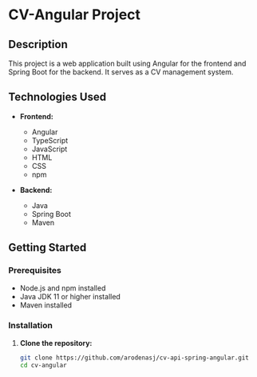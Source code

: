 # CV-Angular Project

## Description

This project is a web application built using Angular for the frontend and Spring Boot for the backend. It serves as a CV management system.

## Technologies Used

- **Frontend:**
  - Angular
  - TypeScript
  - JavaScript
  - HTML
  - CSS
  - npm

- **Backend:**
  - Java
  - Spring Boot
  - Maven

## Getting Started

### Prerequisites

- Node.js and npm installed
- Java JDK 11 or higher installed
- Maven installed

### Installation

1. **Clone the repository:**
   ```bash
   git clone https://github.com/arodenasj/cv-api-spring-angular.git
   cd cv-angular